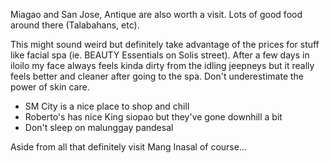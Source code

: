Miagao and San Jose, Antique are also worth a visit. Lots of good food around there (Talabahans, etc).

This might sound weird but definitely take advantage of the prices for stuff like facial spa (ie. BEAUTY Essentials on Solis street). After a few days in iloilo my face always feels kinda dirty from the idling jeepneys but it really feels better and cleaner after going to the spa. Don't underestimate the power of skin care.

- SM City is a nice place to shop and chill
- Roberto's has nice King siopao but they've gone downhill a bit
- Don't sleep on malunggay pandesal

Aside from all that definitely visit Mang Inasal of course...
